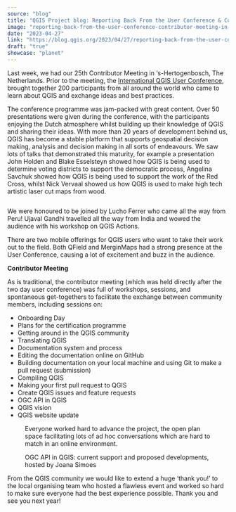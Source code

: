 ```yaml
---
source: "blog"
title: "QGIS Project blog: Reporting Back From the User Conference & Contributor Meeting in Den Bosch"
image: "reporting-back-from-the-user-conference-contributor-meeting-in-den-bosch."
date: "2023-04-27"
link: "https://blog.qgis.org/2023/04/27/reporting-back-from-the-user-conference-contributor-meeting-in-den-bosch/"
draft: "true"
showcase: "planet"
---
```


<p>Last week, we had our 25th Contributor Meeting in &#8216;s-Hertogenbosch, The Netherlands. Prior to the meeting, the <a href="https://uc2023.qgis.nl/">International QGIS User Conference</a>, brought together 200 participants from all around the world who came to learn about QGIS and exchange ideas and best practices. </p>



<p>The conference programme was jam-packed with great content. Over 50 presentations were given during the conference, with the participants enjoying the Dutch atmosphere whilst building up their knowledge of QGIS and sharing their ideas. With more than 20 years of development behind us, QGIS has become a stable platform that supports geospatial decision making, analysis and decision making in all sorts of endeavours. We saw lots of talks that demonstrated this maturity, for example a presentation John Holden and Blake Esselsteyn showed how QGIS is being used to determine voting districts to support the democratic process, Angelina Savchuk showed how QGIS is being used to support the work of the Red Cross, whilst Nick Vervaal showed us how QGIS is used to make high tech artistic laser cut maps from wood.</p>



<figure class="wp-block-image size-large"><a href="https://qgisblog.files.wordpress.com/2023/04/woodcut.png"><img data-attachment-id="2707" data-permalink="https://blog.qgis.org/2023/04/27/reporting-back-from-the-user-conference-contributor-meeting-in-den-bosch/woodcut/" data-orig-file="https://qgisblog.files.wordpress.com/2023/04/woodcut.png" data-orig-size="4032,3024" data-comments-opened="0" data-image-meta="{&quot;aperture&quot;:&quot;0&quot;,&quot;credit&quot;:&quot;&quot;,&quot;camera&quot;:&quot;&quot;,&quot;caption&quot;:&quot;&quot;,&quot;created_timestamp&quot;:&quot;0&quot;,&quot;copyright&quot;:&quot;&quot;,&quot;focal_length&quot;:&quot;0&quot;,&quot;iso&quot;:&quot;0&quot;,&quot;shutter_speed&quot;:&quot;0&quot;,&quot;title&quot;:&quot;&quot;,&quot;orientation&quot;:&quot;0&quot;}" data-image-title="woodcut" data-image-description="" data-image-caption="" data-medium-file="https://qgisblog.files.wordpress.com/2023/04/woodcut.png?w=300" data-large-file="https://qgisblog.files.wordpress.com/2023/04/woodcut.png?w=780" src="https://qgisblog.files.wordpress.com/2023/04/woodcut.png?w=1024" alt="" class="wp-image-2707" srcset="https://qgisblog.files.wordpress.com/2023/04/woodcut.png?w=1024 1024w, https://qgisblog.files.wordpress.com/2023/04/woodcut.png?w=2048 2048w, https://qgisblog.files.wordpress.com/2023/04/woodcut.png?w=150 150w, https://qgisblog.files.wordpress.com/2023/04/woodcut.png?w=300 300w, https://qgisblog.files.wordpress.com/2023/04/woodcut.png?w=768 768w" sizes="(max-width: 1024px) 100vw, 1024px" /></a></figure>



<p>We were honoured to be joined by Lucho Ferrer who came all the way from Peru! Ujaval Gandhi travelled all the way from India and wowed the audience with his workshop on QGIS Actions.</p>



<p></p>



<p>There are two mobile offerings for QGIS users who want to take their work out to the field. Both QField and MerginMaps had a strong presence at the User Conference, causing a lot of excitement and buzz in the audience.</p>



<p><strong>Contributor Meeting</strong></p>



<p>As is traditional, the contributor meeting (which was held directly after the two day user conference) was full of workshops, sessions, and spontaneous get-togethers to facilitate the exchange between community members, including sessions on: </p>



<ul>
<li>Onboarding Day</li>



<li>Plans for the certification programme</li>



<li>Getting around in the QGIS community</li>



<li>Translating QGIS&nbsp;</li>



<li>Documentation system and process</li>



<li>Editing the documentation online on GitHub</li>



<li>Building documentation on your local machine and using Git to make a pull request (submission)</li>



<li>Compiling QGIS</li>



<li>Making your first pull request to QGIS</li>



<li>Create QGIS issues and feature requests</li>



<li>OGC API in QGIS</li>



<li>QGIS vision</li>



<li>QGIS website update</li>
</ul>



<figure class="wp-block-image size-large is-style-default"><a href="https://qgisblog.files.wordpress.com/2023/04/photo1682167139.jpeg"><img data-attachment-id="2696" data-permalink="https://blog.qgis.org/2023/04/27/reporting-back-from-the-user-conference-contributor-meeting-in-den-bosch/photo1682167139/" data-orig-file="https://qgisblog.files.wordpress.com/2023/04/photo1682167139.jpeg" data-orig-size="1280,960" data-comments-opened="0" data-image-meta="{&quot;aperture&quot;:&quot;0&quot;,&quot;credit&quot;:&quot;&quot;,&quot;camera&quot;:&quot;&quot;,&quot;caption&quot;:&quot;&quot;,&quot;created_timestamp&quot;:&quot;0&quot;,&quot;copyright&quot;:&quot;&quot;,&quot;focal_length&quot;:&quot;0&quot;,&quot;iso&quot;:&quot;0&quot;,&quot;shutter_speed&quot;:&quot;0&quot;,&quot;title&quot;:&quot;&quot;,&quot;orientation&quot;:&quot;0&quot;}" data-image-title="photo1682167139" data-image-description="" data-image-caption="" data-medium-file="https://qgisblog.files.wordpress.com/2023/04/photo1682167139.jpeg?w=300" data-large-file="https://qgisblog.files.wordpress.com/2023/04/photo1682167139.jpeg?w=780" src="https://qgisblog.files.wordpress.com/2023/04/photo1682167139.jpeg?w=1024" alt="" class="wp-image-2696" srcset="https://qgisblog.files.wordpress.com/2023/04/photo1682167139.jpeg?w=1024 1024w, https://qgisblog.files.wordpress.com/2023/04/photo1682167139.jpeg?w=150 150w, https://qgisblog.files.wordpress.com/2023/04/photo1682167139.jpeg?w=300 300w, https://qgisblog.files.wordpress.com/2023/04/photo1682167139.jpeg?w=768 768w, https://qgisblog.files.wordpress.com/2023/04/photo1682167139.jpeg 1280w" sizes="(max-width: 1024px) 100vw, 1024px" /></a><figcaption class="wp-element-caption">Everyone worked hard to advance the project, the open plan space facilitating lots of ad hoc conversations which are hard to match in an online environment.</figcaption></figure>



<figure class="wp-block-image size-large is-style-default"><a href="https://qgisblog.files.wordpress.com/2023/04/photo1682167148.jpeg"><img data-attachment-id="2695" data-permalink="https://blog.qgis.org/2023/04/27/reporting-back-from-the-user-conference-contributor-meeting-in-den-bosch/photo1682167148/" data-orig-file="https://qgisblog.files.wordpress.com/2023/04/photo1682167148.jpeg" data-orig-size="1280,960" data-comments-opened="0" data-image-meta="{&quot;aperture&quot;:&quot;0&quot;,&quot;credit&quot;:&quot;&quot;,&quot;camera&quot;:&quot;&quot;,&quot;caption&quot;:&quot;&quot;,&quot;created_timestamp&quot;:&quot;0&quot;,&quot;copyright&quot;:&quot;&quot;,&quot;focal_length&quot;:&quot;0&quot;,&quot;iso&quot;:&quot;0&quot;,&quot;shutter_speed&quot;:&quot;0&quot;,&quot;title&quot;:&quot;&quot;,&quot;orientation&quot;:&quot;0&quot;}" data-image-title="photo1682167148" data-image-description="" data-image-caption="" data-medium-file="https://qgisblog.files.wordpress.com/2023/04/photo1682167148.jpeg?w=300" data-large-file="https://qgisblog.files.wordpress.com/2023/04/photo1682167148.jpeg?w=780" src="https://qgisblog.files.wordpress.com/2023/04/photo1682167148.jpeg?w=1024" alt="" class="wp-image-2695" srcset="https://qgisblog.files.wordpress.com/2023/04/photo1682167148.jpeg?w=1024 1024w, https://qgisblog.files.wordpress.com/2023/04/photo1682167148.jpeg?w=150 150w, https://qgisblog.files.wordpress.com/2023/04/photo1682167148.jpeg?w=300 300w, https://qgisblog.files.wordpress.com/2023/04/photo1682167148.jpeg?w=768 768w, https://qgisblog.files.wordpress.com/2023/04/photo1682167148.jpeg 1280w" sizes="(max-width: 1024px) 100vw, 1024px" /></a><figcaption class="wp-element-caption">OGC API in QGIS: current support and proposed developments, hosted by Joana Simoes</figcaption></figure>



<p>From the QGIS community we would like to extend a huge &#8216;thank you!&#8217; to the local organising team who hosted a flawless event and worked so hard to make sure everyone had the best experience possible. Thank you and see you next year!</p>



<p></p>



<p></p>

